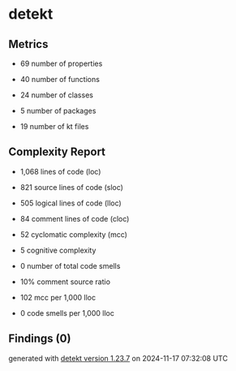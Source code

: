 # detekt

## Metrics

* 69 number of properties

* 40 number of functions

* 24 number of classes

* 5 number of packages

* 19 number of kt files

## Complexity Report

* 1,068 lines of code (loc)

* 821 source lines of code (sloc)

* 505 logical lines of code (lloc)

* 84 comment lines of code (cloc)

* 52 cyclomatic complexity (mcc)

* 5 cognitive complexity

* 0 number of total code smells

* 10% comment source ratio

* 102 mcc per 1,000 lloc

* 0 code smells per 1,000 lloc

## Findings (0)

generated with [detekt version 1.23.7](https://detekt.dev/) on 2024-11-17 07:32:08 UTC

